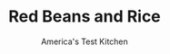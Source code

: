 ---
layout: ../../layouts/MarkdownPostLayout.astro
title: Red Beans and Rice
author: America's Test Kitchen
pubDate: 2023-03-15
description: "New Orleans native Louis Armstrong loved this Louisiana dish so much that he signed his letters Red Beans and ricely yours."
image_url: https://res.cloudinary.com/hksqkdlah/image/upload/ar_1:1,c_fill,dpr_2.0,f_auto,fl_lossy.progressive.strip_profile,g_faces:auto,q_auto:low,w_344/27605_sfs-red-beans-and-rice-5
tags: ["Side Dishes","Beans","Rice"]
calories: 7254
protein: 26
carbohydrates: 123
fats: 
fiber: 9
ingredients: ["4 slices, bacon, chopped medium","1 , small onion, chopped fine","1 , green bell pepper, chopped fine","1 rib, celery, chopped fine","4 cloves, garlic, minced",", Ground black pepper","1 teaspoon, minced fresh oregano leaves","1 teaspoon, minced fresh thyme leaves","1/2 teaspoon, cayenne pepper","4 , bay leaves",", Table salt","1 pound, dried red kidney beans, rinsed and picked over","7 cups, low-sodium chicken broth","7 cups, water","1/2 pound, andouille sausage or kielbasa, halved lengthwise and cut into 1/4-inch half-moons","6 cups, cooked long-grain rice (from 3 cups raw rice)",", Hot pepper sauce"]
serves: 10
time: ""
instructions: ["Cook bacon in large Dutch oven over medium heat until lightly browned and fat has rendered, about 7 minutes. Add onion, bell pepper, and celery and cook, stirring frequently, until softened, about 8 minutes. Stir in garlic and cook until fragrant, about 30 seconds. Add 1 teaspoon pepper, oregano, thyme, cayenne, bay leaves, 1/2 teaspoon salt, beans, broth, and water, and bring to boil over high heat. Reduce heat to maintain vigorous simmer (mixture will be steaming and several bubbles should be breaking the surface) and cook, uncovered, stirring occasionally, until beans are soft and liquid thickens, 2 to 2 1/2 hours.","Stir in sausage and cook until liquid is thick and creamy, about 30 minutes. Season with salt and pepper. Serve over hot cooked rice with hot pepper sauce, if desired. (Leftover beans can be refrigerated in airtight container for several days.)"]
nutrition: ["1077 mg Potassium","423 mg Phosphorus","104 mg Calcium","5 mg Iron","108 mg Magnesium","1318 mg Sodium","3 mg Zinc","13 g Fat","6 mg Niacin (B3)","5 g Monounsaturated","2 g Polyunsaturated","36 mg Vitamin C","20 mg Cholesterol","4 g Saturated","9 g Fiber","196 µg Folate (food)","2 g Sugars","10 µg Vitamin K","399 g Water","123 g Carbs","196 µg Folate equivalent (total)","26 g Protein","18 µg Vitamin A","725 kcal Energy","7254 calories"]
notes: "Andouille is the traditional sausage for this dish, but we also had good results with kielbasa."
---
